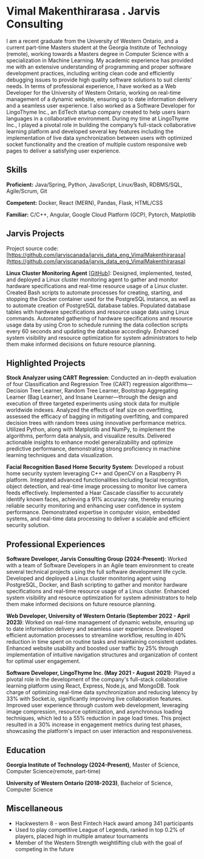 # Vimal Makenthirarasa . Jarvis Consulting

I am a recent graduate from the University of Western Ontario, and a current part-time Masters student at the Georgia Institute of Technology (remote), working towards a Masters degree in Computer Science with a specialization in Machine Learning. My academic experience has provided me with an extensive understanding of programming and proper software development practices, including writing clean code and efficiently debugging issues to provide high quality software solutions to suit clients’ needs. In terms of professional experience, I have worked as a Web Developer for the University of Western Ontario, working on real-time management of a dynamic website, ensuring up to date information delivery and a seamless user experience. I also worked as a Software Developer for LingoThyme Inc., an EdTech startup company created to help users learn languages in a collaborative environment. During my time at LingoThyme Inc., I played a pivotal role in building the company’s full-stack collaborative learning platform and developed several key features including the implementation of live data synchronization between users with optimized socket functionality and the creation of multiple custom responsive web pages to deliver a satisfying user experience.

## Skills

**Proficient:** Java/Spring, Python, JavaScript, Linux/Bash, RDBMS/SQL, Agile/Scrum, Git

**Competent:** Docker, React (MERN), Pandas, Flask, HTML/CSS

**Familiar:** C/C++, Angular, Google Cloud Platform (GCP), Pytorch, Matplotlib

## Jarvis Projects

Project source code: [https://github.com/jarviscanada/jarvis_data_eng_VimalMakenthirarasa](https://github.com/jarviscanada/jarvis_data_eng_VimalMakenthirarasa)


**Linux Cluster Monitoring Agent** [[GitHub](https://github.com/jarviscanada/jarvis_data_eng_VimalMakenthirarasa/tree/master/linux_sql)]: Designed, implemented, tested, and deployed a Linux cluster monitoring agent to gather and monitor hardware specifications and real-time resource usage of a Linux cluster. Created Bash scripts to automate processes for creating, starting, and stopping the Docker container used for the PostgreSQL instance, as well as to automate creation of PostgreSQL database tables. Populated database tables with hardware specifications and resource usage data using Linux commands. Automated gathering of hardware specifications and resource usage data by using Cron to schedule running the data collection scripts every 60 seconds and updating the database accordingly. Enhanced system visibility and resource optimization for system administrators to help them make informed decisions on future resource planning.


## Highlighted Projects
**Stock Analyzer using CART Regression**: Conducted an in-depth evaluation of four Classification and Regression Tree (CART) regression algorithms—Decision Tree Learner, Random Tree Learner, Bootstrap Aggregating Learner (Bag Learner), and Insane Learner—through the design and execution of three targeted experiments using stock data for multiple worldwide indexes. Analyzed the effects of leaf size on overfitting, assessed the efficacy of bagging in mitigating overfitting, and compared decision trees with random trees using innovative performance metrics. Utilized Python, along with Matplotlib and NumPy, to implement the algorithms, perform data analysis, and visualize results. Delivered actionable insights to enhance model generalizability and optimize predictive performance, demonstrating strong proficiency in machine learning techniques and data visualization.

**Facial Recognition Based Home Security System**: Developed a robust home security system leveraging C++ and OpenCV on a Raspberry Pi platform. Integrated advanced functionalities including facial recognition, object detection, and real-time image processing to monitor live camera feeds effectively. Implemented a Haar Cascade classifier to accurately identify known faces, achieving a 91% accuracy rate, thereby ensuring reliable security monitoring and enhancing user confidence in system performance. Demonstrated expertise in computer vision, embedded systems, and real-time data processing to deliver a scalable and efficient security solution.


## Professional Experiences

**Software Developer, Jarvis Consulting Group (2024-Present)**: Worked with a team of Software Developers in an Agile team environment to create several technical projects using the full software development life cycle. Developed and deployed a Linux cluster monitoring agent using PostgreSQL, Docker, and Bash scripting to gather and monitor hardware specifications and real-time resource usage of a Linux cluster. Enhanced system visibility and resource optimization for system administrators to help them make informed decisions on future resource planning.

**Web Developer, University of Western Ontario (September 2022 - April 2023)**: Worked on real-time management of dynamic website, ensuring up to date information delivery and seamless user experience. Developed efficient automation processes to streamline workflow, resulting in 40% reduction in time spent on routine tasks and maintaining consistent updates. Enhanced website usability and boosted user traffic by 25% through implementation of intuitive navigation structures and organization of content for optimal user engagement.

**Software Developer, LingoThyme Inc. (May 2021 - August 2021)**: Played a pivotal role in the development of the company's full-stack collaborative learning platform using React, Express, Node.js, and MongoDB. Took charge of optimizing real-time data synchronization and reducing latency by 33% with Socket.io, significantly improving live collaboration features. Improved user experience through custom web development, leveraging image compression, resource optimization, and asynchronous loading techniques, which led to a 55% reduction in page load times. This project resulted in a 30% increase in engagement metrics during test phases, showcasing the platform's impact on user interaction and responsiveness.


## Education
**Georgia Institute of Technology (2024-Present)**, Master of Science, Computer Science(remote, part-time)

**University of Western Ontario (2018-2023)**, Bachelor of Science, Computer Science


## Miscellaneous
- Hackwestern 8 - won Best Fintech Hack award among 341 participants
- Used to play competitive League of Legends, ranked in top 0.2% of players, placed high in multiple amateur tournaments
- Member of the Western Strength weightlifting club with the goal of competing in the future
